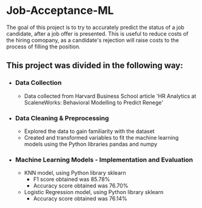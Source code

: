 # Job-Acceptance-ML

The goal of this project is to try to accurately predict the status of a job candidate, after a job offer is presented. This is useful to reduce costs of the hiring comopany, as a candidate's rejection will raise costs to the process of filling the position.

## This project was divided in the following way:
- ### Data Collection
  - Data collected from Harvard Business School article 'HR Analytics at ScaleneWorks: Behavioral Modelling to Predict Renege'
- ### Data Cleaning & Preprocessing
  - Explored the data to gain familiarity with the dataset
  - Created and transformed variables to fit the machine learning models using the Python libraries pandas and numpy
- ### Machine Learning Models - Implementation and Evaluation
  - KNN model, using Python library sklearn
    - F1 score obtained was 85.78%
    - Accuracy score obtained was 76.70%
  - Logistic Regression model, using Python library sklearn
    - Accuracy score obtained was 76.14%
